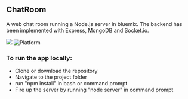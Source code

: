 ## ChatRoom

A web chat room  running a Node.js server in bluemix. The backend has been implemented with Express, MongoDB and Socket.io.


[![](https://img.shields.io/badge/IBM%20Cloud-powered-blue.svg)](https://bluemix.net)
![Platform](https://img.shields.io/badge/platform-NODE-lightgrey.svg?style=flat)

### To run the app locally:

+ Clone or download the repository
+ Navigate to the project folder
+ run "npm install" in bash or command prompt
+ Fire up the server by running "node server" in command prompt
  
  
